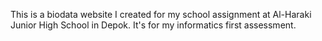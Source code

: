 This is a biodata website I created for my school assignment at Al-Haraki Junior High School in Depok. It's for my informatics first assessment.
